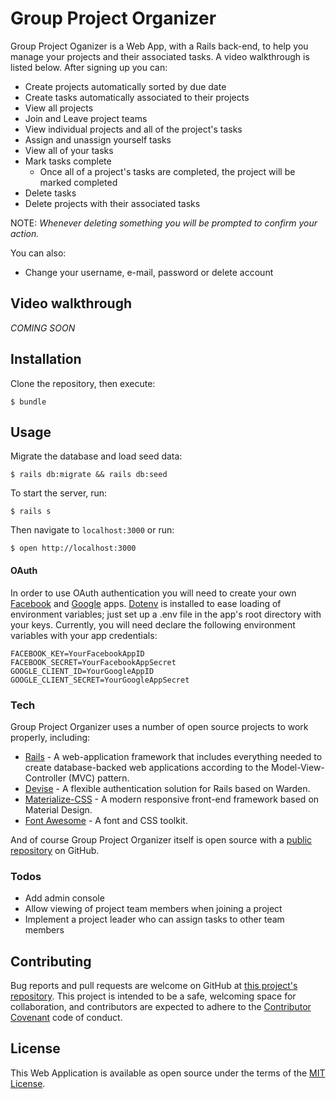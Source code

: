 # Group Project Organizer

Group Project Oganizer is a Web App, with a Rails back-end, to help you manage your projects and their associated tasks.  A video walkthrough is listed below.  After signing up you can:

  - Create projects automatically sorted by due date
  - Create tasks automatically associated to their projects
  - View all projects
  - Join and Leave project teams
  - View individual projects and all of the project's tasks
  - Assign and unassign yourself tasks
  - View all of your tasks
  - Mark tasks complete
    * Once all of a project's tasks are completed, the project will be marked completed
  - Delete tasks
  - Delete projects with their associated tasks


  NOTE: *Whenever deleting something you will be prompted to confirm your action.*

You can also:
  - Change your username, e-mail, password or delete account

## Video walkthrough
*COMING SOON*

## Installation
Clone the repository, then execute:
```
$ bundle
```

## Usage
Migrate the database and load seed data:
```
$ rails db:migrate && rails db:seed
```
To start the server, run:
```
$ rails s
```
Then navigate to ```localhost:3000``` or run:
```
$ open http://localhost:3000
```

#### OAuth
In order to use OAuth authentication you will need to create your own [Facebook](https://developers.facebook.com) and [Google](https://console.developers.google.com/) apps.  [Dotenv](https://github.com/bkeepers/dotenv) is installed to ease loading of environment variables; just set up a .env file in the app's root directory with your keys.
Currently, you will need declare the following environment variables with your app credentials:
```
FACEBOOK_KEY=YourFacebookAppID
FACEBOOK_SECRET=YourFacebookAppSecret
GOOGLE_CLIENT_ID=YourGoogleAppID
GOOGLE_CLIENT_SECRET=YourGoogleAppSecret
```

### Tech

Group Project Organizer uses a number of open source projects to work properly, including:
* [Rails] - A web-application framework that includes everything needed to create database-backed web applications according to the Model-View-Controller (MVC) pattern.
* [Devise] - A flexible authentication solution for Rails based on Warden.
* [Materialize-CSS] - A modern responsive front-end framework based on Material Design.
* [Font Awesome] - A font and CSS toolkit.


And of course Group Project Organizer itself is open source with a [public repository][prjorg]
 on GitHub.


### Todos

 - Add admin console
 - Allow viewing of project team members when joining a project
 - Implement a project leader who can assign tasks to other team members

## Contributing

Bug reports and pull requests are welcome on GitHub at [this project's repository][prjorg]. This project is intended to be a safe, welcoming space for collaboration, and contributors are expected to adhere to the [Contributor Covenant](http://contributor-covenant.org) code of conduct.

## License

This Web Application is available as open source under the terms of the [MIT License](http://opensource.org/licenses/MIT).


   [prjorg]: <https://github.com/jilustrisimo/group-project-organizer>
   [Rails]: <http://rubyonrails.org/>
   [Devise]: <https://github.com/plataformatec/devise>
   [Materialize-CSS]: <http://materializecss.com/>
   [Font Awesome]: <http://fontawesome.io/>
